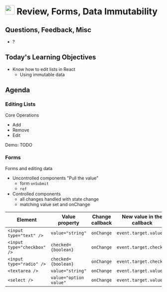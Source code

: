 <img src="https://cloud.githubusercontent.com/assets/478864/22186847/68223ce6-e0b1-11e6-8a62-0e3edc96725e.png" 
width=30> Review, Forms, Data Immutability
===

## Questions, Feedback, Misc
* ?

## Today's Learning Objectives

* Know how to edit lists in React
	* Using immutable data

## Agenda

### Editing Lists

Core Operations
* Add
* Remove
* Edit

Demo: TODO

### Forms

Forms and editing data

* Uncontrolled components "Pull the value"
	* form `onSubmit`
	* `ref`
* Controlled components
	* all changes handled with state change
	* matching value set and onChange


Element	| Value property | Change callback | New value in the callback
---|---|---|---
`<input type="text" />`|`value="string"`|`onChange`|`event.target.value`
`<input type="checkbox" />`|`checked={boolean}`|`onChange`|`event.target.checked`
`<input type="radio" />`|`checked={boolean}`|`onChange`|`event.target.checked`
`<textarea />`|`value="string"`|`onChange`|`event.target.value`
`<select />`|`value="option value"`|`onChange`|`event.target.value`

